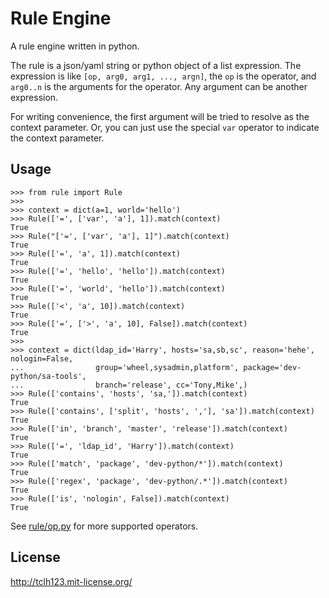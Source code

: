 # Rule Engine

A rule engine written in python.

The rule is a json/yaml string or python object of a list expression.
The expression is like `[op, arg0, arg1, ..., argn]`, the `op` is the operator,
and `arg0..n` is the arguments for the operator. Any argument can be another expression.

For writing convenience, the first argument will be tried to resolve as the context parameter.
Or, you can just use the special `var` operator to indicate the context parameter.

## Usage

```
>>> from rule import Rule
>>>
>>> context = dict(a=1, world='hello')
>>> Rule(['=', ['var', 'a'], 1]).match(context)
True
>>> Rule("['=', ['var', 'a'], 1]").match(context)
True
>>> Rule(['=', 'a', 1]).match(context)
True
>>> Rule(['=', 'hello', 'hello']).match(context)
True
>>> Rule(['=', 'world', 'hello']).match(context)
True
>>> Rule(['<', 'a', 10]).match(context)
True
>>> Rule(['=', ['>', 'a', 10], False]).match(context)
True
>>>
>>> context = dict(ldap_id='Harry', hosts='sa,sb,sc', reason='hehe', nologin=False,
...                group='wheel,sysadmin,platform', package='dev-python/sa-tools',
...                branch='release', cc='Tony,Mike',)
>>> Rule(['contains', 'hosts', 'sa,']).match(context)
True
>>> Rule(['contains', ['split', 'hosts', ','], 'sa']).match(context)
True
>>> Rule(['in', 'branch', 'master', 'release']).match(context)
True
>>> Rule(['=', 'ldap_id', 'Harry']).match(context)
True
>>> Rule(['match', 'package', 'dev-python/*']).match(context)
True
>>> Rule(['regex', 'package', 'dev-python/.*']).match(context)
True
>>> Rule(['is', 'nologin', False]).match(context)
True
```


See [rule/op.py](rule/op.py) for more supported operators.

## License

http://tclh123.mit-license.org/

